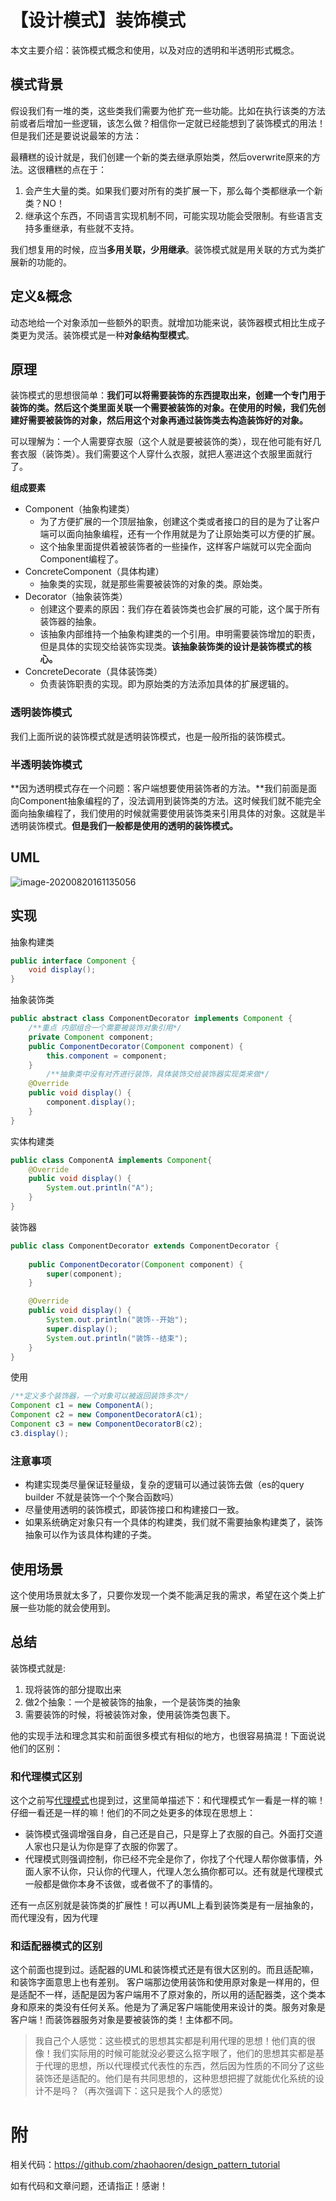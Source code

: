 # 【设计模式】装饰模式

本文主要介绍：装饰模式概念和使用，以及对应的透明和半透明形式概念。

## 模式背景

假设我们有一堆的类，这些类我们需要为他扩充一些功能。比如在执行该类的方法前或者后增加一些逻辑，该怎么做？相信你一定就已经能想到了装饰模式的用法！但是我们还是要说说最笨的方法：

最糟糕的设计就是，我们创建一个新的类去继承原始类，然后overwrite原来的方法。这很糟糕的点在于：

1.  会产生大量的类。如果我们要对所有的类扩展一下，那么每个类都继承一个新类？NO！
2.  继承这个东西，不同语言实现机制不同，可能实现功能会受限制。有些语言支持多重继承，有些就不支持。

我们想复用的时候，应当**多用关联，少用继承**。装饰模式就是用关联的方式为类扩展新的功能的。

## 定义&概念

动态地给一个对象添加一些额外的职责。就增加功能来说，装饰器模式相比生成子类更为灵活。装饰模式是一种**对象结构型模式**。

## 原理

装饰模式的思想很简单：**我们可以将需要装饰的东西提取出来，创建一个专门用于装饰的类。然后这个类里面关联一个需要被装饰的对象。在使用的时候，我们先创建好需要被装饰的对象，然后用这个对象再通过装饰类去构造装饰好的对象。**

可以理解为：一个人需要穿衣服（这个人就是要被装饰的类），现在他可能有好几套衣服（装饰类）。我们需要这个人穿什么衣服，就把人塞进这个衣服里面就行了。

**组成要素**

- Component（抽象构建类）
  - 为了方便扩展的一个顶层抽象，创建这个类或者接口的目的是为了让客户端可以面向抽象编程，还有一个作用就是为了让原始类可以方便的扩展。
  - 这个抽象里面提供着被装饰者的一些操作，这样客户端就可以完全面向Component编程了。
- ConcreteComponent（具体构建）
  - 抽象类的实现，就是那些需要被装饰的对象的类。原始类。
- Decorator（抽象装饰类）
  - 创建这个要素的原因：我们存在着装饰类也会扩展的可能，这个属于所有装饰器的抽象。
  - 该抽象内部维持一个抽象构建类的一个引用。申明需要装饰增加的职责，但是具体的实现交给装饰实现类。**该抽象装饰类的设计是装饰模式的核心。**
- ConcreteDecorate（具体装饰类）
  - 负责装饰职责的实现。即为原始类的方法添加具体的扩展逻辑的。

### 透明装饰模式

我们上面所说的装饰模式就是透明装饰模式，也是一般所指的装饰模式。

### 半透明装饰模式

**因为透明模式存在一个问题：客户端想要使用装饰者的方法。**我们前面是面向Component抽象编程的了，没法调用到装饰类的方法。这时候我们就不能完全面向抽象编程了，我们使用的时候就需要使用装饰类来引用具体的对象。这就是半透明装饰模式。**但是我们一般都是使用的透明的装饰模式。**

## UML

![image-20200820161135056](/Users/zhaohaoren/workspace/mycode/blog-docs/docs/设计模式/Decorator.png)

## 实现

抽象构建类

```java
public interface Component {
    void display();
}
```

抽象装饰类

```java
public abstract class ComponentDecorator implements Component {
    /**重点 内部组合一个需要被装饰对象引用*/
    private Component component;
    public ComponentDecorator(Component component) {
        this.component = component;
    }
		/**抽象类中没有对齐进行装饰，具体装饰交给装饰器实现类来做*/
    @Override
    public void display() {
        component.display();
    }
}
```

实体构建类

```java
public class ComponentA implements Component{
    @Override
    public void display() {
        System.out.println("A");
    }
}
```

装饰器

```java
public class ComponentDecorator extends ComponentDecorator {
   
    public ComponentDecorator(Component component) {
        super(component);
    }

    @Override
    public void display() {
        System.out.println("装饰--开始");
        super.display();
        System.out.println("装饰--结束");
    }
}
```

使用

```java
/**定义多个装饰器，一个对象可以被返回装饰多次*/
Component c1 = new ComponentA();
Component c2 = new ComponentDecoratorA(c1);
Component c3 = new ComponentDecoratorB(c2);
c3.display();
```

### 注意事项

- 构建实现类尽量保证轻量级，复杂的逻辑可以通过装饰去做（es的query builder 不就是装饰一个个聚合函数吗）
- 尽量使用透明的装饰模式，即装饰接口和构建接口一致。
- 如果系统确定对象只有一个具体的构建类，我们就不需要抽象构建类了，装饰抽象可以作为该具体构建的子类。

## 使用场景

这个使用场景就太多了，只要你发现一个类不能满足我的需求，希望在这个类上扩展一些功能的就会使用到。

## 总结

装饰模式就是:

1. 现将装饰的部分提取出来
2. 做2个抽象：一个是被装饰的抽象，一个是装饰类的抽象
3. 需要装饰的时候，将被装饰对象，使用装饰类包裹下。

他的实现手法和理念其实和前面很多模式有相似的地方，也很容易搞混！下面说说他们的区别：

### 和代理模式区别

这个之前写[代理模式](https://juejin.im/post/6860867600298016781)也提到过，这里简单描述下：和代理模式乍一看是一样的嘛！仔细一看还是一样的嘛！他们的不同之处更多的体现在思想上：

- 装饰模式强调增强自身，自己还是自己，只是穿上了衣服的自己。外面打交道人家也只是认为你是穿了衣服的你罢了。
- 代理模式则强调控制，你已经不完全是你了，你找了个代理人帮你做事情，外面人家不认你，只认你的代理人，代理人怎么搞你都可以。还有就是代理模式一般都是做你本身不该做，或者做不了的事情的。

 还有一点区别就是装饰类的扩展性！可以再UML上看到装饰类是有一层抽象的，而代理没有，因为代理

### 和适配器模式的区别

这个前面也提到过。适配器的UML和装饰模式还是有很大区别的。而且适配嘛，和装饰字面意思上也有差别。 客户端那边使用装饰和使用原对象是一样用的，但是适配不一样，适配是因为客户端用不了原对象的，所以用的适配器类，这个类本身和原来的类没有任何关系。他是为了满足客户端能使用来设计的类。服务对象是客户端！而装饰器服务对象是要被装饰的类！主体都不同。

> 我自己个人感觉：这些模式的思想其实都是利用代理的思想！他们真的很像！我们实际用的时候可能就没必要这么抠字眼了，他们的思想其实都是基于代理的思想，所以代理模式代表性的东西，然后因为性质的不同分了这些装饰还是适配的。他们是有共同思想的，这种思想把握了就能优化系统的设计不是吗？（再次强调下：这只是我个人的感觉）

# 附

相关代码：https://github.com/zhaohaoren/design_pattern_tutorial

如有代码和文章问题，还请指正！感谢！